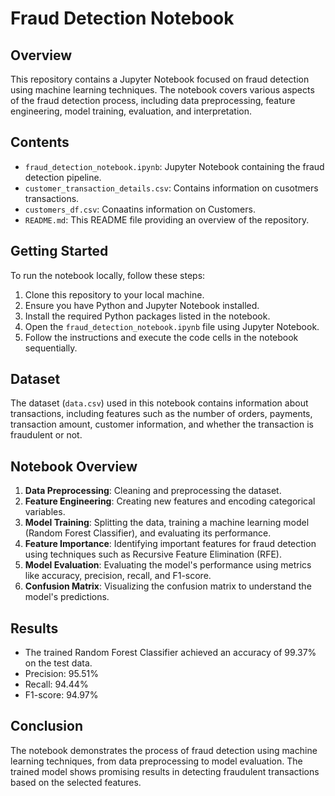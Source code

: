 # Fraud Detection Notebook

## Overview
This repository contains a Jupyter Notebook focused on fraud detection using machine learning techniques. The notebook covers various aspects of the fraud detection process, including data preprocessing, feature engineering, model training, evaluation, and interpretation.

## Contents
- `fraud_detection_notebook.ipynb`: Jupyter Notebook containing the fraud detection pipeline.
- `customer_transaction_details.csv`: Contains information on cusotmers transactions.
- `customers_df.csv`: Conaatins information on Customers.
- `README.md`: This README file providing an overview of the repository.

## Getting Started
To run the notebook locally, follow these steps:
1. Clone this repository to your local machine.
2. Ensure you have Python and Jupyter Notebook installed.
3. Install the required Python packages listed in the notebook.
4. Open the `fraud_detection_notebook.ipynb` file using Jupyter Notebook.
5. Follow the instructions and execute the code cells in the notebook sequentially.

## Dataset
The dataset (`data.csv`) used in this notebook contains information about transactions, including features such as the number of orders, payments, transaction amount, customer information, and whether the transaction is fraudulent or not.

## Notebook Overview
1. **Data Preprocessing**: Cleaning and preprocessing the dataset.
2. **Feature Engineering**: Creating new features and encoding categorical variables.
3. **Model Training**: Splitting the data, training a machine learning model (Random Forest Classifier), and evaluating its performance.
4. **Feature Importance**: Identifying important features for fraud detection using techniques such as Recursive Feature Elimination (RFE).
5. **Model Evaluation**: Evaluating the model's performance using metrics like accuracy, precision, recall, and F1-score.
6. **Confusion Matrix**: Visualizing the confusion matrix to understand the model's predictions.

## Results
- The trained Random Forest Classifier achieved an accuracy of 99.37% on the test data.
- Precision: 95.51%
- Recall: 94.44%
- F1-score: 94.97%

## Conclusion
The notebook demonstrates the process of fraud detection using machine learning techniques, from data preprocessing to model evaluation. The trained model shows promising results in detecting fraudulent transactions based on the selected features.
